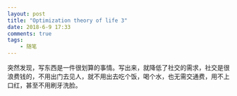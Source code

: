 ```yaml
---
layout: post
title: "Optimization theory of life 3"
date: 2018-6-9 17:33
comments: true
tags: 
	- 随笔
---
```






突然发现，写东西是一件很划算的事情。写出来，就降低了社交的需求，社交是很浪费钱的，不用出门去见人，就不用出去吃个饭，喝个水，也无需交通费，用不上口红，甚至不用刷牙洗脸。